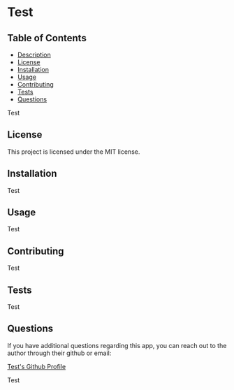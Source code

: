 # Test

  ## Table of Contents
  - [Description](#Description) 
  - [License](#License)
  - [Installation](#Installation)
  - [Usage](#Usage)
  - [Contributing](#Contributing)
  - [Tests](#Tests)
  - [Questions](#Questions)
  
  Test

  ## License
  
  This project is licensed under the MIT license.

  

  ## Installation

  Test

  ## Usage

  Test

  ## Contributing

  Test

  ## Tests

  Test

  ## Questions

  If you have additional questions regarding this app, you can reach out to the author through their github or email:

  [Test's Github Profile](http://www.github.com/Test)

  Test

